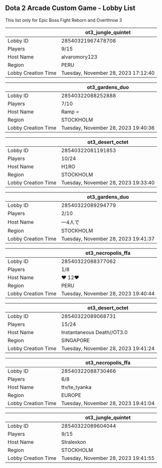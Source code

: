 ## Dota 2 Arcade Custom Game - Lobby List

This list only for Epic Boss Fight Reborn and Overthrow 3

|  | ot3_jungle_quintet |
| ------ | ------ |
| Lobby ID | 28540321967478708 |
| Players | 9/15 |
| Host Name | alvaromory123 |
| Region | PERU |
| Lobby Creation Time | Tuesday, November 28, 2023 17:12:40 |


|  | ot3_gardens_duo |
| ------ | ------ |
| Lobby ID | 28540322088252888 |
| Players | 7/10 |
| Host Name | Ramp =| :3 |
| Region | STOCKHOLM |
| Lobby Creation Time | Tuesday, November 28, 2023 19:40:36 |


|  | ot3_desert_octet |
| ------ | ------ |
| Lobby ID | 28540322081191853 |
| Players | 10/24 |
| Host Name | H1RO |
| Region | STOCKHOLM |
| Lobby Creation Time | Tuesday, November 28, 2023 19:33:40 |


|  | ot3_gardens_duo |
| ------ | ------ |
| Lobby ID | 28540322089294779 |
| Players | 2/10 |
| Host Name | 一4人で |
| Region | STOCKHOLM |
| Lobby Creation Time | Tuesday, November 28, 2023 19:41:37 |


|  | ot3_necropolis_ffa |
| ------ | ------ |
| Lobby ID | 28540322088377062 |
| Players | 1/8 |
| Host Name | ❤ 12❤ |
| Region | PERU |
| Lobby Creation Time | Tuesday, November 28, 2023 19:40:44 |


|  | ot3_desert_octet |
| ------ | ------ |
| Lobby ID | 28540322089068731 |
| Players | 15/24 |
| Host Name | Instantaneous Death//OT3.0 |
| Region | SINGAPORE |
| Lobby Creation Time | Tuesday, November 28, 2023 19:41:24 |


|  | ot3_necropolis_ffa |
| ------ | ------ |
| Lobby ID | 28540322088730466 |
| Players | 6/8 |
| Host Name | ttv/te_tyanka |
| Region | EUROPE |
| Lobby Creation Time | Tuesday, November 28, 2023 19:41:04 |


|  | ot3_jungle_quintet |
| ------ | ------ |
| Lobby ID | 28540322089604044 |
| Players | 9/15 |
| Host Name | Stralexkon |
| Region | STOCKHOLM |
| Lobby Creation Time | Tuesday, November 28, 2023 19:41:55 |


